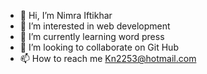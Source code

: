 - 👋 Hi, I’m Nimra Iftikhar
- 👀 I’m interested in web development
- 🌱 I’m currently learning word press
- 💞️ I’m looking to collaborate on Git Hub
- 📫 How to reach me Kn2253@hotmail.com

<!---
nimra-iftikharvu/nimra-iftikharvu is a ✨ special ✨ repository because its `README.md` (this file) appears on your GitHub profile.
You can click the Preview link to take a look at your changes.
--->
